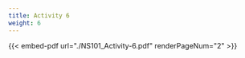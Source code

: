 ```yaml
---
title: Activity 6
weight: 6
---
```



{{< embed-pdf url="./NS101_Activity-6.pdf" renderPageNum="2" >}}
